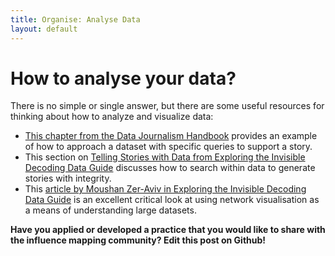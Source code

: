 ```yaml
---
title: Organise: Analyse Data   
layout: default
---
```


<h1>How to analyse your data?</h1> 
 
There is no simple or single answer, but there are some useful resources for thinking about how to analyze and visualize data:
 - [This chapter from the Data Journalism Handbook](http://datajournalismhandbook.org/1.0/en/understanding_data_4.html)  provides an example of how to approach a dataset with specific queries to support a story.
 - This section on [Telling Stories with Data from Exploring the Invisible Decoding Data Guide](https://exposingtheinvisible.org/guides/decoding-data/#tellingstories) discusses how to search within data to generate stories with integrity.
 - This [article by Moushan Zer-Aviv in Exploring the Invisible Decoding Data Guide](https://exposingtheinvisible.org/guides/decoding-data/#networks) is an excellent critical look at using network visualisation as a means of understanding large datasets.

<strong>Have you applied or developed a practice that you would like to share with the influence mapping community? Edit this post on Github!</strong> 
